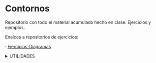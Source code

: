 # Contornos

  Repositorio con todo el material acumulado hecho en clase. Ejercicios y ejemplos.
  
  Enalces a repositorios de ejercicios:
  
  · [Ejercicios-Diagramas](https://github.com/MateoCarballo/Ejercicios-Diagramas)
  
<details>
<summary>UTILIDADES</summary>

| Nombre |
|-----:|
|[Enlace para volver al repositorio del curso](https://github.com/MateoCarballo/Principal)| 
|[Información de varios lenguajes](https://devdocs.io/css/)|
|[Enlace sintaxis básica ficheros .md](https://docs.github.com/es/get-started/writing-on-github/getting-started-with-writing-and-formatting-on-github/basic-writing-and-formatting-syntax)|
|[Enlace Sintaxis ficheros markdown (.md)](https://daringfireball.net/projects/markdown/syntax)|
</details>
<!-- TO DO: añadir un resumen de pequeñas opciones con los archivos .md
      por ejemplo:
      .Añadir tablas 
      .Dar formato como un editor de código
      .Añadir TODOS y comentarios
      .Añadir una cita

      
      -->
